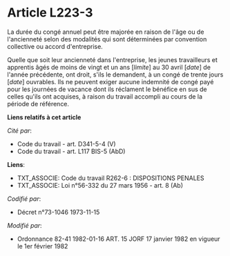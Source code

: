 # Article L223-3

La durée du congé annuel peut être majorée en raison de l'âge ou de l'ancienneté selon des modalités qui sont déterminées par
convention collective ou accord d'entreprise.

Quelle que soit leur ancienneté dans l'entreprise, les jeunes travailleurs et apprentis âgés de moins de vingt et un ans
[*limite*] au 30 avril [*date*] de l'année précédente, ont droit, s'ils le demandent, à un congé de trente jours [*date*]
ouvrables. Ils ne peuvent exiger aucune indemnité de congé payé pour les journées de vacance dont ils réclament le bénéfice
en sus de celles qu'ils ont acquises, à raison du travail accompli au cours de la période de référence.

**Liens relatifs à cet article**

_Cité par_:

  - Code du travail - art. D341-5-4 (V)
  - Code du travail - art. L117 BIS-5 (AbD)

**Liens**:

  - TXT_ASSOCIE: Code du travail R262-6 : DISPOSITIONS PENALES
  - TXT_ASSOCIE: Loi n°56-332 du 27 mars 1956 - art. 8 (Ab)

_Codifié par_:

  - Décret n°73-1046 1973-11-15

_Modifié par_:

  - Ordonnance 82-41 1982-01-16 ART. 15 JORF 17 janvier 1982 en vigueur le 1er février 1982
